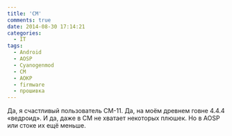 ```yaml
---
title: 'CM'
comments: true
date: 2014-08-30 17:14:21
categories:
  - IT
tags:
  - Android
  - AOSP
  - Cyanogenmod
  - CM
  - AOKP
  - firmware
  - прошивка
---
```


Да, я счастливый пользователь CM-11. Да, на моём древнем говне 4.4.4 «ведроид». И да, даже в CM не
хватает некоторых плюшек. Но в AOSP или стоке их ещё меньше.
